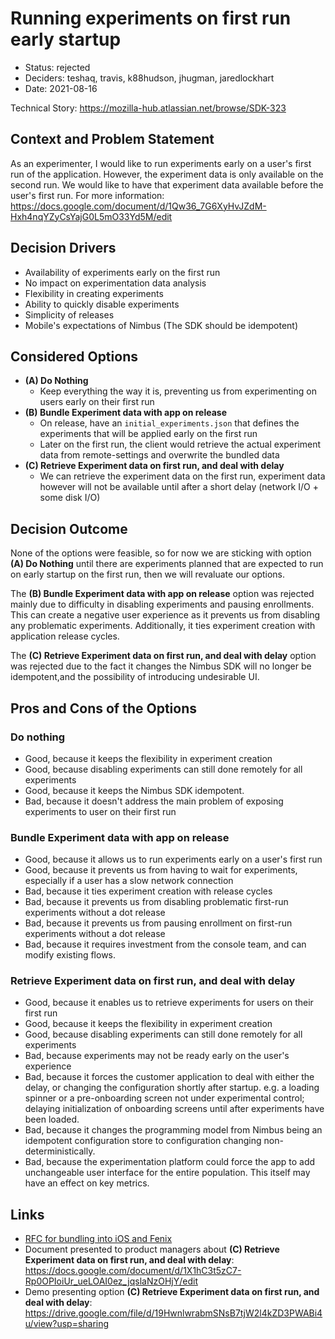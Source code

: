 # Running experiments on first run early startup

* Status: rejected
* Deciders: teshaq, travis, k88hudson, jhugman, jaredlockhart
* Date: 2021-08-16

Technical Story: https://mozilla-hub.atlassian.net/browse/SDK-323

## Context and Problem Statement

As an experimenter, I would like to run experiments early on a user's first run of the application. However, the experiment data is only available on the second run. We would like to have that experiment data available before the user's first run.
For more information: https://docs.google.com/document/d/1Qw36_7G6XyHvJZdM-Hxh4nqYZyCsYajG0L5mO33Yd5M/edit

## Decision Drivers

* Availability of experiments early on the first run
* No impact on experimentation data analysis
* Flexibility in creating experiments
* Ability to quickly disable experiments
* Simplicity of releases
* Mobile's expectations of Nimbus (The SDK should be idempotent)

## Considered Options

* **(A) Do Nothing**
    * Keep everything the way it is, preventing us from experimenting on users early on their first run
* **(B) Bundle Experiment data with app on release**
    * On release, have an `initial_experiments.json` that defines the experiments that will be applied early on the first run
    * Later on the first run, the client would retrieve the actual experiment data from remote-settings and overwrite the bundled data
* **(C) Retrieve Experiment data on first run, and deal with delay**
    * We can retrieve the experiment data on the first run, experiment data however will not be available until after a short delay (network I/O + some disk I/O)

## Decision Outcome

None of the options were feasible, so for now we are sticking with option **(A) Do Nothing** until there are experiments planned that are expected to run on early startup on the first run, then we will revaluate our options.

The **(B) Bundle Experiment data with app on release** option was rejected mainly due to difficulty in disabling experiments and pausing enrollments. This can create a negative user experience as it prevents us from disabling any problematic experiments. Additionally, it ties experiment creation with application release cycles.

The **(C) Retrieve Experiment data on first run, and deal with delay** option was rejected due to the fact it changes the Nimbus SDK will no longer be idempotent,and the possibility of introducing undesirable UI.

## Pros and Cons of the Options

### Do nothing

* Good, because it keeps the flexibility in experiment creation
* Good, because disabling experiments can still done remotely for all experiments
* Good, because it keeps the Nimbus SDK idempotent.
* Bad, because it doesn't address the main problem of exposing experiments to user on their first run

### Bundle Experiment data with app on release
* Good, because it allows us to run experiments early on a user's first run
* Good, because it prevents us from having to wait for experiments, especially if a user has a slow network connection
* Bad, because it ties experiment creation with release cycles
* Bad, because it prevents us from disabling problematic first-run experiments without a dot release
* Bad, because it prevents us from pausing enrollment on first-run experiments without a dot release
* Bad, because it requires investment from the console team, and can modify existing flows.

### Retrieve Experiment data on first run, and deal with delay 

* Good, because it enables us to retrieve experiments for users on their first run
* Good, because it keeps the flexibility in experiment creation
* Good, because disabling experiments can still done remotely for all experiments
* Bad, because experiments may not be ready early on the user's experience
* Bad, because it forces the customer application to deal with either the delay, or changing the configuration shortly after startup. e.g. a loading spinner or a pre-onboarding screen not under experimental control; delaying initialization of onboarding screens until after experiments have been loaded.
* Bad, because it changes the programming model from Nimbus being an idempotent configuration store to configuration changing non-deterministically.
* Bad, because the experimentation platform could force the app to add unchangeable user interface for the entire population. This itself may have an effect on key metrics.

## Links

* [RFC for bundling into iOS and Fenix](https://docs.google.com/document/d/1Qw36_7G6XyHvJZdM-Hxh4nqYZyCsYajG0L5mO33Yd5M/edit#heading=h.b1n8hquqkety)
* Document presented to product managers about **(C) Retrieve Experiment data on first run, and deal with delay**: https://docs.google.com/document/d/1X1hC3t5zC7-Rp0OPIoiUr_ueLOAI0ez_jqslaNzOHjY/edit
* Demo presenting option **(C) Retrieve Experiment data on first run, and deal with delay**: https://drive.google.com/file/d/19HwnlwrabmSNsB7tjW2l4kZD3PWABi4u/view?usp=sharing
